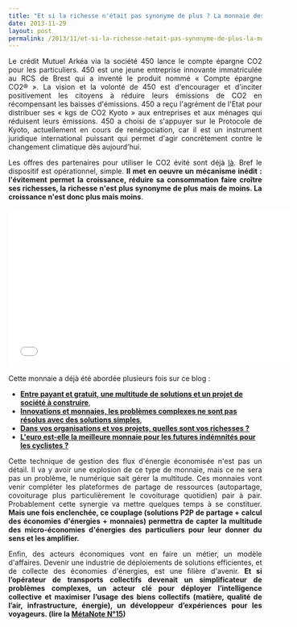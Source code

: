 ```yaml
---
title: "Et si la richesse n'était pas synonyme de plus ? La monnaie des économies de CO2"
date: 2013-11-29
layout: post
permalink: /2013/11/et-si-la-richesse-netait-pas-synonyme-de-plus-la-monnaie-des-economies-de-co2.html
---
```


<p style="text-align: justify;">Le crédit Mutuel Arkéa via la société 450 lance le compte épargne CO2 pour les particuliers. 450 est une jeune entreprise innovante immatriculée au RCS de Brest qui a inventé le produit nommé « Compte épargne CO2® ». La vision et la volonté de 450 est d'encourager et d'inciter positivement les citoyens à réduire leurs émissions de CO2 en récompensant les baisses d'émissions. 450 a reçu l'agrément de l'Etat pour distribuer ses « kgs de CO2 Kyoto » aux entreprises et aux ménages qui réduisent leurs émissions. 450 a choisi de s'appuyer sur le Protocole de Kyoto, actuellement en cours de renégociation, car il est un instrument juridique international puissant qui permet d'agir concrètement contre le changement climatique dès aujourd'hui.</p> <p style="text-align: justify;">Les offres des partenaires pour utiliser le CO2 évité sont déjà <a href="http://compteepargneco2.com/informationPartners" target="_blank">là</a>. Bref le dispositif est opérationnel, simple. <strong>Il met en oeuvre un mécanisme inédit : l'évitement permet la croissance, réduire sa consommation faire croître ses richesses, la richesse n'est plus synonyme de plus mais de moins. La croissance n'est donc plus mais moins</strong>. </p> <p style="text-align: justify;"></p>  <!--more-->  <p style="text-align: justify;"></p> <p><iframe allowfullscreen="" frameborder="0" height="315" src="//www.youtube.com/embed/73-MCrTSwIk?list=PLvYrJ_MvVasZtY-F821dkawSkItMQSEcJ" width="560"></iframe></p> <p style="text-align: justify;">Cette monnaie a déjà été abordée plusieurs fois sur ce blog : </p> <ul> <li><strong><a href="/2012/10/entre-des-transports-gratuits-ou-payants-de-multiples-solutions-et-un-projet-de-societe-a-construire.html" target="_self">Entre payant et gratuit, une multitude de solutions et un projet de société à construire</a></strong>,</li> <li><a href="/2012/03/innovations-monnaies-les-problemes-complexes-ne-seront-jamais-resolues-par-des-solutions-simples.html" target="_blank"><strong>Innovations et monnaies, les problèmes complexes ne sont pas résolus avec des solutions simples</strong></a>,</li> <li><a href="/2013/05/quelles-sont-vos-vraies-richesses-.html" target="_blank"><strong>Dans vos organisations et vos projets, quelles sont vos richesses ?</strong></a></li> <li><a href="/2012/11/l-est-ce-la-meilleure-monnaie-pour-les-futures-potentielles-indemnites-velo.html" target="_blank"><strong>L'euro est-elle la meilleure monnaie pour les futures indémnités pour les cyclistes ?</strong></a></li> </ul> <p style="text-align: justify;">Cette technique de gestion des flux d'énergie économisée n'est pas un détail. Il va y avoir une explosion de ce type de monnaie, mais ce ne sera pas un problème, le numérique sait gérer la multitude. Ces monnaies vont venir compléter les plateformes de partage de ressources (autopartage, covoiturage plus particulièrement le covoiturage quotidien) pair à pair. Probablement cette synergie va mettre quelques temps à se constituer. <strong>Mais une fois enclenchée, ce couplage (solutions P2P de partage + calcul des économies d'énergies + monnaies) permettra de capter la multitude des micro-économies d'énergies des particuliers pour leur donner du sens et les amplifier.</strong></p> <p style="text-align: justify;">Enfin, des acteurs économiques vont en faire un métier, un modèle d'affaires. Devenir une industrie de déploiements de solutions efficientes, et de collecte des économies d'énergies, est une filière d'avenir. <strong>Et si l’opérateur de transports collectifs devenait un simplificateur de problèmes complexes, un acteur clé pour déployer l’intelligence collective et maximiser l’usage des biens collectifs (matière, qualité de l’air, infrastructure, énergie), un développeur d’expériences pour les voyageurs. (lire la <a href="/2013/05/metanote-n15-lavenir-des-operateurs-de-transports-publics.html" target="_blank">MétaNote N°15</a>)</strong></p> <p style="text-align: justify;"> </p> <p style="text-align: justify;"> </p>